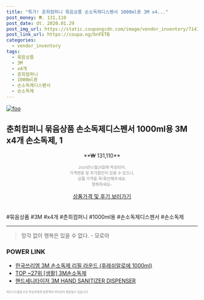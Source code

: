 ```yaml
--- 
title: "특가! 춘희컴퍼니 묶음상품 손소독제디스펜서 1000ml용 3M x4..." 
post_money: ₩. 131,110 
post_date: dt. 2020.01.29 
post_img_url: https://static.coupangcdn.com/image/vendor_inventory/7141/807e2320c5cb9152772585421ee4532cf44de52bb6dba17afbadf7400fd8.jpg 
post_link_url: https://coupa.ng/bnFETB 
categories: 
  - vendor_inventory 
tags: 
  - 묶음상품 
  - 3M 
  - x4개 
  - 춘희컴퍼니 
  - 1000ml용 
  - 손소독제디스펜서 
  - 손소독제 
--- 
```

[![foo](https://static.coupangcdn.com/image/vendor_inventory/7141/807e2320c5cb9152772585421ee4532cf44de52bb6dba17afbadf7400fd8.jpg)](https://coupa.ng/bnFETB) 

## 춘희컴퍼니 묶음상품 손소독제디스펜서 1000ml용 3M x4개 손소독제, 1 
<p style="text-align: center;">**₩ 131,110**</p> 
<p style="text-align: center;"><span style="color: #898c8f; font-family: Georgia,Times,serif; font-size: 0.75em;">2020년01월29일에 작성되어, <br>가격변동 및 추가할인이 있을 수 있으니,<br> 상품 가격을 꼭!확인해주세요.<br>행복하세요~</span> 
</p>	 
<div markdown="0" style="text-align: center;"><a href="https://coupa.ng/bnFETB" class="btn btn--success">상품가격 및 후기 보러가기</a></div> 
<br><br> 
  #묶음상품 #3M #x4개 #춘희컴퍼니 #1000ml용 #손소독제디스펜서 #손소독제 
<hr> 

> 망각 없이 행복은 있을 수 없다. - 모로아 


### POWER LINK

* <a href="https://blog.naver.com/fasyy4321/221789536845" target="_blank">한국쓰리엠 3M 손소독제 리필 라운드 (후레쉬알로에 1000ml)</a>
* <a href="https://blog.naver.com/an0733/221785220540" target="_blank"> TOP ~27위 [생활] 3M손소독제</a>
* <a href="https://blog.naver.com/fasyy4321/221789224923" target="_blank">핸드세니타이저 3M HAND SANITIZER DISPENSER</a>

<span style="color: #898c8f; font-family: Georgia,Times,serif; font-size: 0.55em;">파트너스활동으로 작성자에게 일정액의 커미션이 제공될수 있습니다.</span> 
